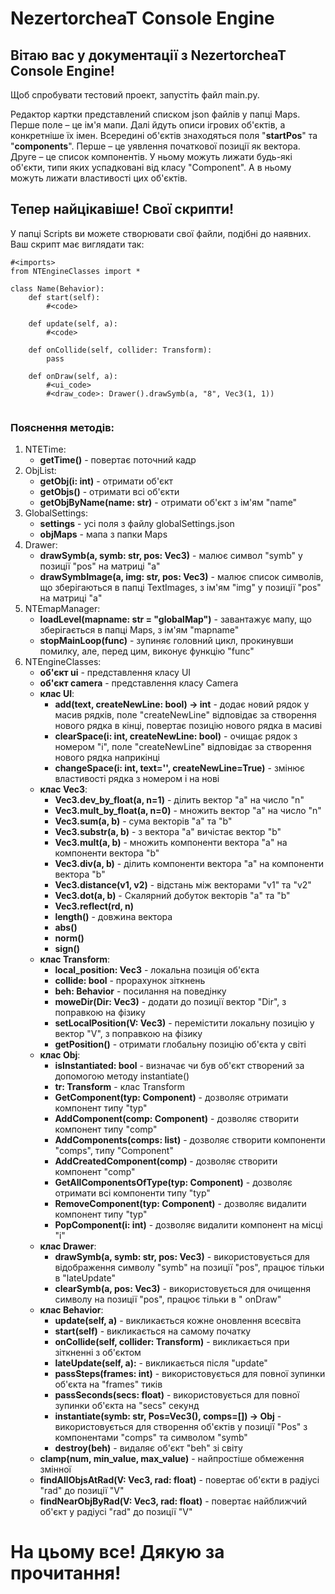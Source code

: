 # NezertorcheaT Console Engine

## Вітаю вас у документації з NezertorcheaT Console Engine!

Щоб спробувати тестовий проект, запустіть файл main.py.

Редактор картки представлений списком json файлів у папці Maps.
Перше поле – це ім'я мапи.
Далі йдуть описи ігрових об'єктів, а конкретніше їх імен.
Всередині об'єктів знаходяться поля "**startPos**" та "**components**".
Перше – це уявлення початкової позиції як вектора.
Друге – це список компонентів.
У ньому можуть лижати будь-які об'єкти, типи яких успадковані від класу "Component".
А в ньому можуть лижати властивості цих об'єктів.

## Тепер найцікавіше! Свої скрипти!

У папці Scripts ви можете створювати свої файли, подібні до наявних. Ваш скрипт має виглядати так:

````
#<imports>
from NTEngineClasses import *

class Name(Behavior):
    def start(self):
        #<code>
    
    def update(self, a):
        #<code>

    def onCollide(self, collider: Transform):
        pass

    def onDraw(self, a):
        #<ui_code>
        #<draw_code>: Drawer().drawSymb(a, "8", Vec3(1, 1))
        
````

### Пояснення методів:

1. NTETime:
    - **getTime()** - повертає поточний кадр
2. ObjList:
    - **getObj(i: int)** - отримати об'єкт
    - **getObjs()** - отримати всі об'єкти
    - **getObjByName(name: str)** - отримати об'єкт з ім'ям "name"
3. GlobalSettings:
    - **settings** - усі поля з файлу globalSettings.json
    - **objMaps** - мапа з папки Maps
4. Drawer:
    - **drawSymb(a, symb: str, pos: Vec3)** - малює символ "symb" у позиції "pos" на матриці "a"
    - **drawSymbImage(a, img: str, pos: Vec3)** - малює список символів, що зберігаються в папці TextImages, з ім'ям "img"
      у позиції "pos" на матриці "a"
5. NTEmapManager:
    - **loadLevel(mapname: str = "globalMap")** - завантажує мапу, що зберігається в папці Maps, з ім'ям "mapname"
    - **stopMainLoop(func)** - зупиняє головний цикл, прокинувши помилку, але, перед цим, виконує функцію "func"
6. NTEngineClasses:
    - **об'єкт ui** - представлення класу UI
    - **об'єкт camera** - представлення класу Camera
    - **клас UI**:
        - **add(text, createNewLine: bool) -> int** - додає новий рядок у масив рядків, поле "createNewLine"
          відповідає за створення нового рядка в кінці, повертає позицію нового рядка в масиві
        - **clearSpace(i: int, createNewLine: bool)** - очищає рядок з номером "i", поле "createNewLine" відповідає за
          створення нового рядка наприкінці
        - **changeSpace(i: int, text='', createNewLine=True)** - змінює властивості рядка з номером i на нові
    - **клас Vec3**:
        - **Vec3.dev_by_float(a, n=1)** - ділить вектор "a" на число "n"
        - **Vec3.mult_by_float(a, n=0)** - множить вектор "a" на число "n"
        - **Vec3.sum(a, b)** - сума векторів "a" та "b"
        - **Vec3.substr(a, b)** - з вектора "a" вичістає вектор "b"
        - **Vec3.mult(a, b)** - множить компоненти вектора "a" на компоненти вектора "b"
        - **Vec3.div(a, b)** - ділить компоненти вектора "a" на компоненти вектора "b"
        - **Vec3.distance(v1, v2)** - відстань між векторами "v1" та "v2"
        - **Vec3.dot(a, b)** - Скалярний добуток векторів "a" та "b"
        - **Vec3.reflect(rd, n)**
        - **length()** - довжина вектора
        - **abs()**
        - **norm()**
        - **sign()**
    - **клас Transform**:
        - **local_position: Vec3** - локальна позиція об'єкта
        - **collide: bool** - прорахунок зіткнень
        - **beh: Behavior** - посилання на поведінку
        - **moweDir(Dir: Vec3)** - додати до позиції вектор "Dir", з поправкою на фізику
        - **setLocalPosition(V: Vec3)** - перемістити локальну позицію у вектор "V", з поправкою на фізику
        - **getPosition()** - отримати глобальну позицію об'єкта у світі
    - **клас Obj**:
        - **isInstantiated: bool** - визначає чи був об'єкт створений за допомогою методу instantiate()
        - **tr: Transform** - клас Transform
        - **GetComponent(typ: Component)** - дозволяє отримати компонент типу "typ"
        - **AddComponent(comp: Component)** - дозволяє створити компонент типу "comp"
        - **AddComponents(comps: list)** - дозволяє створити компоненти "comps", типу "Component"
        - **AddCreatedComponent(comp)** - дозволяє створити компонент "comp"
        - **GetAllComponentsOfType(typ: Component)** - дозволяє отримати всі компоненти типу "typ"
        - **RemoveComponent(typ: Component)** - дозволяє видалити компонент типу "typ"
        - **PopComponent(i: int)** - дозволяє видалити компонент на місці "i"
    - **клас Drawer**:
        - **drawSymb(a, symb: str, pos: Vec3)** - використовується для відображення символу "symb" на позиції "pos", працює
          тільки в "lateUpdate"
        - **clearSymb(a, pos: Vec3)** - використовується для очищення символу на позиції "pos", працює тільки в "
          onDraw"
    - **клас Behavior**:
        - **update(self, a)** - викликається кожне оновлення всесвіта
        - **start(self)** - викликається на самому початку
        - **onCollide(self, collider: Transform)** - викликається при зіткненні з об'єктом
        - **lateUpdate(self, a):** - викликається після "update"
        - **passSteps(frames: int)** - використовується для повної зупинки об'єкта на "frames" тиків
        - **passSeconds(secs: float)** - використовується для повної зупинки об'єкта на "secs" секунд
        - **instantiate(symb: str, Pos=Vec3(), comps=[]) -> Obj** - використовується для створення об'єктів у позиції "Pos" з
          компонентами "comps" та символом "symb"
        - **destroy(beh)** - видаляє об'єкт "beh" зі світу
    - **clamp(num, min_value, max_value)** - найпростіше обмеження змінної
    - **findAllObjsAtRad(V: Vec3, rad: float)** - повертає об'єкти в радіусі "rad" до позиції "V"
    - **findNearObjByRad(V: Vec3, rad: float)** - повертає найближчий об'єкт у радіусі "rad" до позиції "V"

# На цьому все! Дякую за прочитання!
